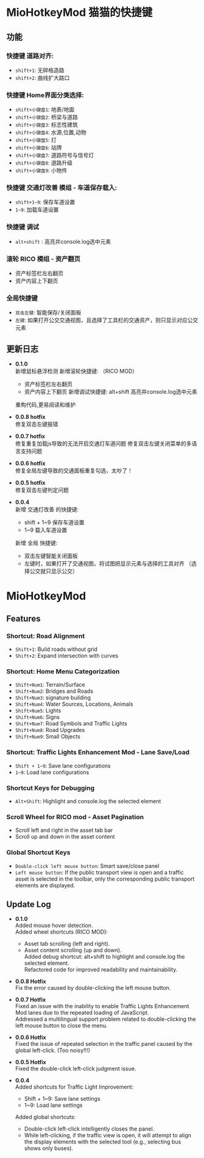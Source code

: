 # MioHotkeyMod 猫猫的快捷键

## 功能
### 快捷键 道路对齐:​  
* `shift+1`: 无碎格造路  
* `shift+2`: 曲线扩大路口  

### 快捷键 Home界面分类选择:​  
* `shift+小键盘1`: 地表/地面  
* `shift+小键盘2`: 桥梁与道路  
* `shift+小键盘3`: 标志性建筑
* `shift+小键盘4`: 水源,位置,动物  
* `shift+小键盘5`: 灯  
* `shift+小键盘6`: 站牌  
* `shift+小键盘7`: 道路符号与信号灯  
* `shift+小键盘8`: 道路升级  
* `shift+小键盘9`: 小物件  
  
### 快捷键 交通灯改善 模组 - 车道保存载入:
* `shift+1~9`: 保存车道设置
* `1~9`: 加载车道设置  
  
### 快捷键 调试
* `alt+shift` : 高亮并console.log选中元素

### 滚轮 RICO 模组 - 资产翻页
* 资产标签栏左右翻页
* 资产内容上下翻页

### 全局快捷键
* `双击左键`: 智能保存/关闭面板
* `左键`: 如果打开公交交通视图，且选择了工具栏的交通资产，则只显示对应公交元素

## 更新日志
* **0.1.0**  
  新增鼠标悬浮检测
  新增滚轮快捷键: （RICO MOD）
    - 资产标签栏左右翻页
	- 资产内容上下翻页
  新增调试快捷键: alt+shift 高亮并console.log选中元素

  重构代码,更易阅读和维护

* **0.0.8 hotfix**   
  修复双击左键报错

* **0.0.7 hotfix**  
  修复重复加载js导致的无法开启交通灯车道问题
  修复双击左键关闭菜单的多语言支持问题

* **0.0.6 hotfix**  
  修复全局左键导致的交通面板重复勾选，太吵了！

* **0.0.5 hotfix**  
  修复双击左键判定问题

* **0.0.4**  
  新增 交通灯改善 的快捷键:
  - shift + 1~9 保存车道设置
  - 1~9 载入车道设置

  新增 全局 快捷键:
  - 双击左键智能关闭面板
  - 左键时，如果打开了交通视图，将试图把显示元素与选择的工具对齐 （选择公交就只显示公交）  

# MioHotkeyMod
## Features
### Shortcut: Road Alignment  
* `Shift+1`: Build roads without grid
* `Shift+2`: Expand intersection with curves  
### Shortcut: Home Menu Categorization  
* `Shift+Num1`: Terrain/Surface
* `Shift+Num2`: Bridges and Roads
* `Shift+Num3`: signature building
* `Shift+Num4`: Water Sources, Locations, Animals
* `Shift+Num5`: Lights
* `Shift+Num6`: Signs
* `Shift+Num7`: Road Symbols and Traffic Lights
* `Shift+Num8`: Road Upgrades
* `Shift+Num9`: Small Objects  

### Shortcut: Traffic Lights Enhancement Mod - Lane Save/Load
* `Shift + 1~9`: Save lane configurations
* `1~9`: Load lane configurations

### Shortcut Keys for Debugging
* `Alt+Shift`: Highlight and console.log the selected element

### Scroll Wheel for RICO mod - Asset Pagination
* Scroll left and right in the asset tab bar
* Scroll up and down in the asset content


### Global Shortcut Keys
* `Double-click left mouse button`: Smart save/close panel
* `Left mouse button`: If the public transport view is open and a traffic asset is selected in the toolbar, only the corresponding public transport elements are displayed.

## Update Log
* **0.1.0**  
  Added mouse hover detection.  
  Added wheel shortcuts (RICO MOD):  
    - Asset tab scrolling (left and right).  
    - Asset content scrolling (up and down).  
  Added debug shortcut: alt+shift to highlight and console.log the selected element.  
  Refactored code for improved readability and maintainability.

* **0.0.8 Hotfix**   
  Fix the error caused by double-clicking the left mouse button.  
  
* **0.0.7 Hotfix**  
  Fixed an issue with the inability to enable Traffic Lights Enhancement Mod lanes due to the repeated loading of JavaScript.  
  Addressed a multilingual support problem related to double-clicking the left mouse button to close the menu.

* **0.0.6 Hotfix**  
  Fixed the issue of repeated selection in the traffic panel caused by the global left-click. (Too noisy!!!)

* **0.0.5 Hotfix**  
  Fixed the double-click left-click judgment issue.

* **0.0.4**  
  Added shortcuts for Traffic Light Improvement:
  - Shift + 1~9: Save lane settings
  - 1~9: Load lane settings

  Added global shortcuts:
  - Double-click left-click intelligently closes the panel.
  - While left-clicking, if the traffic view is open, it will attempt to align the display elements with the selected tool (e.g., selecting bus shows only buses).
